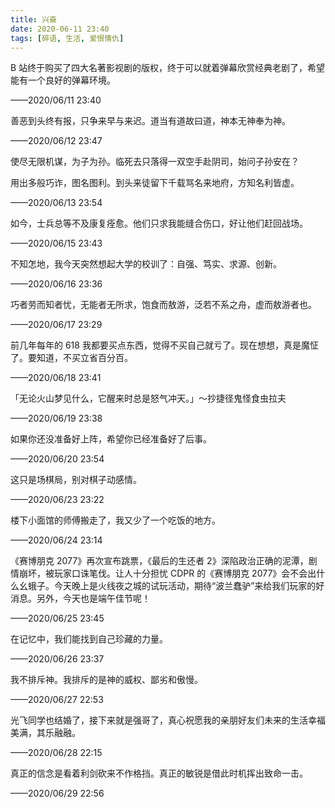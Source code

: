 ```yaml
---
title: 兴奋
date: 2020-06-11 23:40
tags: [碎语, 生活, 爱恨情仇]
---
```


B 站终于购买了四大名著影视剧的版权，终于可以就着弹幕欣赏经典老剧了，希望能有一个良好的弹幕环境。

——2020/06/11 23:40

善恶到头终有报，只争来早与来迟。道当有道故曰道，神本无神奉为神。

——2020/06/12 23:47

使尽无限机谋，为子为孙。临死去只落得一双空手赴阴司，始问子孙安在？

用出多般巧诈，图名图利。到头来徒留下千载骂名来地府，方知名利皆虚。

——2020/06/13 23:54

如今，士兵总等不及康复痊愈。他们只求我能缝合伤口，好让他们赶回战场。

——2020/06/15 23:43

不知怎地，我今天突然想起大学的校训了：自强、笃实、求源、创新。

——2020/06/16 23:36

巧者劳而知者忧，无能者无所求，饱食而敖游，泛若不系之舟，虚而敖游者也。

——2020/06/17 23:29

前几年每年的 618 我都要买点东西，觉得不买自己就亏了。现在想想，真是魔怔了。要知道，不买立省百分百。

——2020/06/18 23:41

「无论火山梦见什么，它醒来时总是怒气冲天。」～抄捷径鬼怪食虫拉夫

——2020/06/19 23:38

如果你还没准备好上阵，希望你已经准备好了后事。

——2020/06/20 23:54

这只是场棋局，别对棋子动感情。

——2020/06/23 23:22 

楼下小面馆的师傅搬走了，我又少了一个吃饭的地方。

——2020/06/24 23:14

《赛博朋克 2077》再次宣布跳票，《最后的生还者 2》深陷政治正确的泥潭，剧情崩坏，被玩家口诛笔伐。让人十分担忧 CDPR 的《赛博朋克 2077》会不会出什么幺蛾子。今天晚上是火线夜之城的试玩活动，期待“波兰蠢驴”来给我们玩家的好消息。另外，今天也是端午佳节呢！

——2020/06/25 23:45

在记忆中，我们能找到自己珍藏的力量。

——2020/06/26 23:37

我不排斥神。我排斥的是神的威权、鄙劣和傲慢。

——2020/06/27 22:53

光飞同学也结婚了，接下来就是强哥了，真心祝愿我的亲朋好友们未来的生活幸福美满，其乐融融。

——2020/06/28 22:15

真正的信念是看着利剑砍来不作格挡。真正的敏锐是借此时机挥出致命一击。

——2020/06/29 22:56
